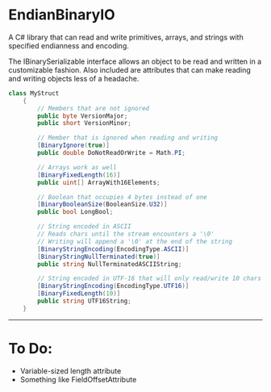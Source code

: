# EndianBinaryIO

A C# library that can read and write primitives, arrays, and strings with specified endianness and encoding.

The IBinarySerializable interface allows an object to be read and written in a customizable fashion.
Also included are attributes that can make reading and writing objects less of a headache.

```cs
class MyStruct
    {
        // Members that are not ignored
        public byte VersionMajor;
        public short VersionMinor;

        // Member that is ignored when reading and writing
        [BinaryIgnore(true)]
        public double DoNotReadOrWrite = Math.PI;

        // Arrays work as well
        [BinaryFixedLength(16)]
        public uint[] ArrayWith16Elements;

        // Boolean that occupies 4 bytes instead of one
        [BinaryBooleanSize(BooleanSize.U32)]
        public bool LongBool;

        // String encoded in ASCII
        // Reads chars until the stream encounters a '\0'
        // Writing will append a '\0' at the end of the string
        [BinaryStringEncoding(EncodingType.ASCII)]
        [BinaryStringNullTerminated(true)]
        public string NullTerminatedASCIIString;

        // String encoded in UTF-16 that will only read/write 10 chars
        [BinaryStringEncoding(EncodingType.UTF16)]
        [BinaryFixedLength(10)]
        public string UTF16String;
    }
```

----
# To Do:
* Variable-sized length attribute
* Something like FieldOffsetAttribute